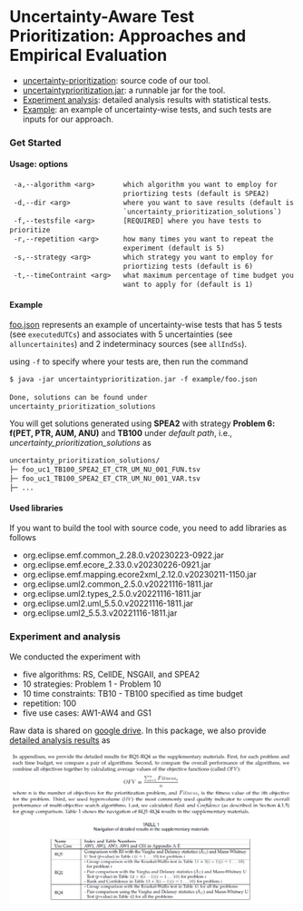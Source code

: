 # Uncertainty-Aware Test Prioritization: Approaches and Empirical Evaluation

- [uncertainty-prioritization](uncertainty-prioritization): source code of our tool.
- [uncertaintyprioritization.jar](uncertaintyprioritization.jar): a runnable jar for the tool.
- [Experiment analysis](experiment-analysis/Appendix.pdf): detailed analysis results with statistical tests.
- [Example](example/foo.json): an example of uncertainty-wise tests, and such tests are inputs for our approach.

### Get Started

#### Usage: options
```
 -a,--algorithm <arg>       which algorithm you want to employ for
                            priortizing tests (default is SPEA2)
 -d,--dir <arg>             where you want to save results (default is
                            `uncertainty_prioritization_solutions`)
 -f,--testsfile <arg>       [REQUIRED] where you have tests to prioritize
 -r,--repetition <arg>      how many times you want to repeat the
                            experiment (default is 5)
 -s,--strategy <arg>        which strategy you want to employ for
                            priortizing tests (default is 6)
 -t,--timeContraint <arg>   what maximum percentage of time budget you
                            want to apply for (default is 1)

```

#### Example

[foo.json](example/foo.json) represents an example of uncertainty-wise tests that has 5 tests (see `executedUTCs`) and associates with 5 uncertainties (see `alluncertainites`) and 2 indeterminacy sources (see `allIndSs`).

using `-f` to specify where your tests are, then run the command
```command
$ java -jar uncertaintyprioritization.jar -f example/foo.json

Done, solutions can be found under uncertainty_prioritization_solutions
```

You will get solutions generated using **SPEA2** with strategy **Problem 6: f(PET, PTR, AUM, ANU)** and **TB100** under _default path_, i.e., _uncertainty_prioritization_solutions_ as

```
uncertainty_prioritization_solutions/
├─ foo_uc1_TB100_SPEA2_ET_CTR_UM_NU_001_FUN.tsv
├─ foo_uc1_TB100_SPEA2_ET_CTR_UM_NU_001_VAR.tsv
├─ ...
```

#### Used libraries

If you want to build the tool with source code, you need to add libraries as follows

- org.eclipse.emf.common_2.28.0.v20230223-0922.jar
- org.eclipse.emf.ecore_2.33.0.v20230226-0921.jar
- org.eclipse.emf.mapping.ecore2xml_2.12.0.v20230211-1150.jar
- org.eclipse.uml2.common_2.5.0.v20221116-1811.jar
- org.eclipse.uml2.types_2.5.0.v20221116-1811.jar
- org.eclipse.uml2.uml_5.5.0.v20221116-1811.jar
- org.eclipse.uml2_5.5.3.v20221116-1811.jar

### Experiment and analysis

We conducted the experiment with
- five algorithms: RS, CellDE, NSGAII, and SPEA2
- 10 strategies: Problem 1 - Problem 10
- 10 time constraints: TB10 - TB100 specified as time budget
- repetition: 100
- five use cases: AW1-AW4 and GS1

Raw data is shared on [google drive](https://drive.google.com/file/d/1oXhVR0boBhEXiOv8QBwICtCDH_KyhlgX/view?usp=drivesdk). In this package, we also provide [detailed analysis results](experiment-analysis) as

![navigation](experiment-analysis/results-navigation.png)


